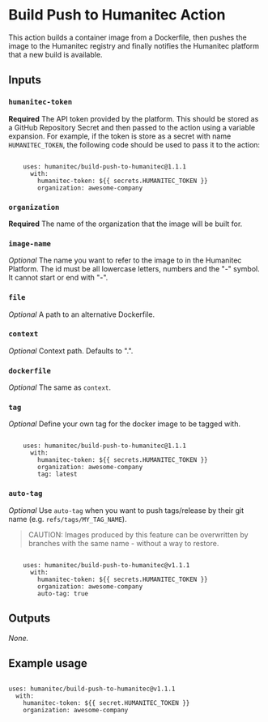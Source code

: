 # Build Push to Humanitec Action

This action builds a container image from a Dockerfile, then pushes the image to the Humanitec registry and finally
notifies the Humanitec platform that a new build is available.

## Inputs

### `humanitec-token`
**Required** The API token provided by the platform. This should be stored as a GitHub Repository Secret and then passed
to the action using a variable expansion. For example, if the token is store as a secret with name `HUMANITEC_TOKEN`,
the following code should be used to pass it to the action:
```

    uses: humanitec/build-push-to-humanitec@1.1.1
      with:
        humanitec-token: ${{ secrets.HUMANITEC_TOKEN }}
        organization: awesome-company

```
### `organization`
**Required** The name of the organization that the image will be built for.

### `image-name`
_Optional_ The name you want to refer to the image to in the Humanitec Platform. The id must be all lowercase letters,
numbers and the "-" symbol. It cannot start or end with "-".

### `file`
_Optional_ A path to an alternative Dockerfile.

### `context`
_Optional_ Context path. Defaults to ".".

### `dockerfile`
_Optional_ The same as `context`.

### `tag`
_Optional_ Define your own tag for the docker image to be tagged with.
```

    uses: humanitec/build-push-to-humanitec@1.1.1
      with:
        humanitec-token: ${{ secrets.HUMANITEC_TOKEN }}
        organization: awesome-company
        tag: latest

```


### `auto-tag`
_Optional_ Use `auto-tag` when you want to push tags/release by their git name (e.g. `refs/tags/MY_TAG_NAME`).  
> CAUTION: Images produced by this feature can be overwritten by branches with the same name - without a way to restore.
```

    uses: humanitec/build-push-to-humanitec@v1.1.1
      with:
        humanitec-token: ${{ secrets.HUMANITEC_TOKEN }}
        organization: awesome-company
        auto-tag: true

```

## Outputs

_None._

## Example usage

```

uses: humanitec/build-push-to-humanitec@v1.1.1
  with:
    humanitec-token: ${{ secret.HUMANITEC_TOKEN }}
    organization: awesome-company

```

